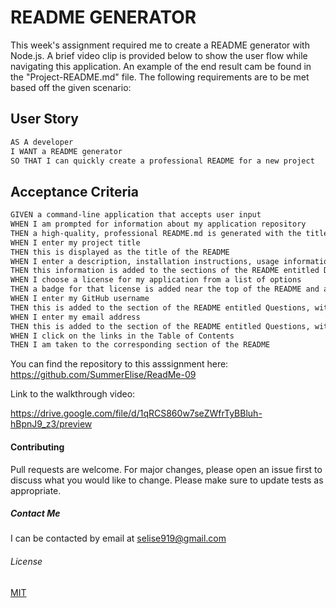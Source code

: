 # README GENERATOR
This week's assignment required me to create a README generator with Node.js.
A brief video clip is provided below to show the user flow while navigating this application. An example of the end result cam be found in the "Project-README.md" file. The following requirements are to be met based off the given scenario:

## User Story

```md
AS A developer
I WANT a README generator
SO THAT I can quickly create a professional README for a new project
```

## Acceptance Criteria

```md
GIVEN a command-line application that accepts user input
WHEN I am prompted for information about my application repository
THEN a high-quality, professional README.md is generated with the title of my project and sections entitled Description, Table of Contents, Installation, Usage, License, Contributing, Tests, and Questions
WHEN I enter my project title
THEN this is displayed as the title of the README
WHEN I enter a description, installation instructions, usage information, contribution guidelines, and test instructions
THEN this information is added to the sections of the README entitled Description, Installation, Usage, Contributing, and Tests
WHEN I choose a license for my application from a list of options
THEN a badge for that license is added near the top of the README and a notice is added to the section of the README entitled License that explains which license the application is covered under
WHEN I enter my GitHub username
THEN this is added to the section of the README entitled Questions, with a link to my GitHub profile
WHEN I enter my email address
THEN this is added to the section of the README entitled Questions, with instructions on how to reach me with additional questions
WHEN I click on the links in the Table of Contents
THEN I am taken to the corresponding section of the README
```
You can find the repository to this asssignment here: https://github.com/SummerElise/ReadMe-09

Link to the walkthrough video:

https://drive.google.com/file/d/1qRCS860w7seZWfrTyBBluh-hBpnJ9_z3/preview

#### Contributing
Pull requests are welcome. For major changes, please open an issue first to discuss what you would like to change.
Please make sure to update tests as appropriate.

##### Contact Me
I can be contacted by email at selise919@gmail.com

###### License
[MIT](https://choosealicense.com/licenses/mit/)